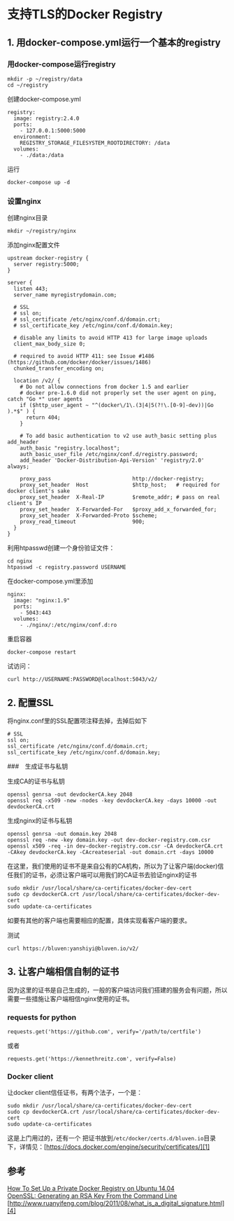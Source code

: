 # 支持TLS的Docker Registry


## 1. 用docker-compose.yml运行一个基本的registry

### 用docker-compose运行registry
```
mkdir -p ~/registry/data
cd ~/registry
```
创建docker-compose.yml
```
registry:
  image: registry:2.4.0
  ports:
    - 127.0.0.1:5000:5000
  environment:
    REGISTRY_STORAGE_FILESYSTEM_ROOTDIRECTORY: /data
  volumes:
    - ./data:/data
```
运行
```
docker-compose up -d
```

### 设置nginx

创建nginx目录
```
mkdir ~/registry/nginx
```
添加nginx配置文件
```
upstream docker-registry {
  server registry:5000;
}

server {
  listen 443;
  server_name myregistrydomain.com;

  # SSL
  # ssl on;
  # ssl_certificate /etc/nginx/conf.d/domain.crt;
  # ssl_certificate_key /etc/nginx/conf.d/domain.key;

  # disable any limits to avoid HTTP 413 for large image uploads
  client_max_body_size 0;

  # required to avoid HTTP 411: see Issue #1486 (https://github.com/docker/docker/issues/1486)
  chunked_transfer_encoding on;

  location /v2/ {
    # Do not allow connections from docker 1.5 and earlier
    # docker pre-1.6.0 did not properly set the user agent on ping, catch "Go *" user agents
    if ($http_user_agent ~ "^(docker\/1\.(3|4|5(?!\.[0-9]-dev))|Go ).*$" ) {
      return 404;
    }

    # To add basic authentication to v2 use auth_basic setting plus add_header
    auth_basic "registry.localhost";
    auth_basic_user_file /etc/nginx/conf.d/registry.password;
    add_header 'Docker-Distribution-Api-Version' 'registry/2.0' always;

    proxy_pass                          http://docker-registry;
    proxy_set_header  Host              $http_host;   # required for docker client's sake
    proxy_set_header  X-Real-IP         $remote_addr; # pass on real client's IP
    proxy_set_header  X-Forwarded-For   $proxy_add_x_forwarded_for;
    proxy_set_header  X-Forwarded-Proto $scheme;
    proxy_read_timeout                  900;
  }
}
```

利用htpasswd创建一个身份验证文件：
```
cd nginx
htpasswd -c registry.password USERNAME
```

在docker-compose.yml里添加
```
nginx:
  image: "nginx:1.9"
  ports:
    - 5043:443
  volumes:
    - ./nginx/:/etc/nginx/conf.d:ro
```
重启容器
```
docker-compose restart
```

试访问：
```
curl http://USERNAME:PASSWORD@localhost:5043/v2/
```

## 2. 配置SSL

将nginx.conf里的SSL配置项注释去掉，去掉后如下

```
# SSL
ssl on;
ssl_certificate /etc/nginx/conf.d/domain.crt;
ssl_certificate_key /etc/nginx/conf.d/domain.key;
```

###　生成证书与私钥

生成CA的证书与私钥
```
openssl genrsa -out devdockerCA.key 2048
openssl req -x509 -new -nodes -key devdockerCA.key -days 10000 -out devdockerCA.crt
```

生成nginx的证书与私钥
```
openssl genrsa -out domain.key 2048
openssl req -new -key domain.key -out dev-docker-registry.com.csr
openssl x509 -req -in dev-docker-registry.com.csr -CA devdockerCA.crt -CAkey devdockerCA.key -CAcreateserial -out domain.crt -days 10000
```

在这里，我们使用的证书不是来自公有的CA机构，所以为了让客户端(docker)信任我们的证书，必须让客户端可以用我们的CA证书去验证nginx的证书
```
sudo mkdir /usr/local/share/ca-certificates/docker-dev-cert
sudo cp devdockerCA.crt /usr/local/share/ca-certificates/docker-dev-cert
sudo update-ca-certificates
```

如要有其他的客户端也需要相应的配置，具体实现看客户端的要求。

测试
```
curl https://bluven:yanshiyi@bluven.io/v2/
```
## 3. 让客户端相信自制的证书

因为这里的证书是自己生成的，一般的客户端访问我们搭建的服务会有问题，所以需要一些措施让客户端相信nginx使用的证书。

### requests for python

```
requests.get('https://github.com', verify='/path/to/certfile')
```
或者
```
requests.get('https://kennethreitz.com', verify=False)
```

### Docker client 

让docker client信任证书，有两个法子，一个是：
```
sudo mkdir /usr/local/share/ca-certificates/docker-dev-cert
sudo cp devdockerCA.crt /usr/local/share/ca-certificates/docker-dev-cert
sudo update-ca-certificates
```
这是上门用过的，还有一个
把证书放到`/etc/docker/certs.d/bluven.io`目录下，详情见：[https://docs.docker.com/engine/security/certificates/][1]

## 参考

[How To Set Up a Private Docker Registry on Ubuntu 14.04][2]  
[OpenSSL: Generating an RSA Key From the Command Line][3]  
[http://www.ruanyifeng.com/blog/2011/08/what_is_a_digital_signature.html][4]  


  [1]: https://docs.docker.com/engine/security/certificates/
  [2]: https://www.digitalocean.com/community/tutorials/how-to-set-up-a-private-docker-registry-on-ubuntu-14-04
  [3]: https://rietta.com/blog/2012/01/27/openssl-generating-rsa-key-from-command/
  [4]: http://www.ruanyifeng.com/blog/2011/08/what_is_a_digital_signature.html